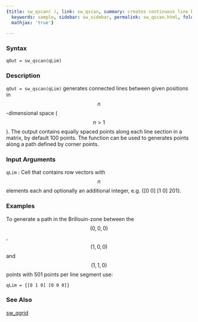 ```yaml
---
{title: sw_qscan( ), link: sw_qscan, summary: creates continuous line between coordinates,
  keywords: sample, sidebar: sw_sidebar, permalink: sw_qscan.html, folder: swfiles,
  mathjax: 'true'}

---
```

  
### Syntax
  
`qOut = sw_qscan(qLim)`
  
### Description
  
 `qOut = sw_qscan(qLim)` generates connected lines between given
 positions in $$n$$-dimensional space ($$n>1$$). The output contains equally
 spaced points along each line section in a matrix, by default 100
 points. The function can be used to generates points along a path
 defined by corner points.
 
### Input Arguments
 
`qLim`
: Cell that contains row vectors with $$n$$ elements each and optionally an
  additional integer, e.g. {[0 0] [1 0] 201}.
 
### Examples
  
To generate a path in the Brillouin-zone between the $$(0,0,0)$$, $$(1,0,0)$$
and $$(1,1,0)$$ points with 501 points per line segment use:
 
```
qLim = {[0 1 0] [0 0 0]}
```
 
### See Also
 
[sw_qgrid](sw_qgrid.html)
 

